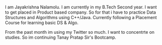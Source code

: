 I am Jayakrishna Nalamolu. I am currently in my B.Tech Second year. I want to get placed in Product based company. So for that i have to practice Data Structures and Algorithms using C++/Java. Currently following a Placement Course for learning basic DS & Algo.

From the past month im using my Twitter so much. I want to concentrte on studies. So im continuing Tanay Pratap Sir's Bootcamp.